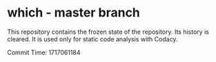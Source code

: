 # which - master branch

This repository contains the frozen state of the repository.
Its history is cleared. It is used only for static code
analysis with Codacy.

Commit Time: 1717061184
